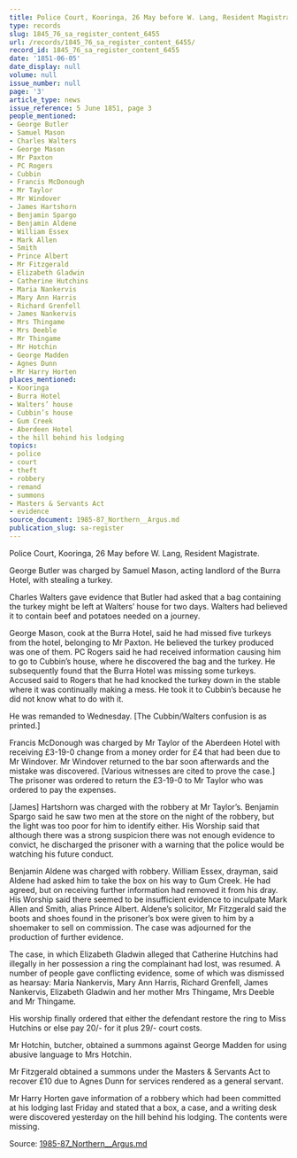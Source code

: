 ```yaml
---
title: Police Court, Kooringa, 26 May before W. Lang, Resident Magistrate.
type: records
slug: 1845_76_sa_register_content_6455
url: /records/1845_76_sa_register_content_6455/
record_id: 1845_76_sa_register_content_6455
date: '1851-06-05'
date_display: null
volume: null
issue_number: null
page: '3'
article_type: news
issue_reference: 5 June 1851, page 3
people_mentioned:
- George Butler
- Samuel Mason
- Charles Walters
- George Mason
- Mr Paxton
- PC Rogers
- Cubbin
- Francis McDonough
- Mr Taylor
- Mr Windover
- James Hartshorn
- Benjamin Spargo
- Benjamin Aldene
- William Essex
- Mark Allen
- Smith
- Prince Albert
- Mr Fitzgerald
- Elizabeth Gladwin
- Catherine Hutchins
- Maria Nankervis
- Mary Ann Harris
- Richard Grenfell
- James Nankervis
- Mrs Thingame
- Mrs Deeble
- Mr Thingame
- Mr Hotchin
- George Madden
- Agnes Dunn
- Mr Harry Horten
places_mentioned:
- Kooringa
- Burra Hotel
- Walters’ house
- Cubbin’s house
- Gum Creek
- Aberdeen Hotel
- the hill behind his lodging
topics:
- police
- court
- theft
- robbery
- remand
- summons
- Masters & Servants Act
- evidence
source_document: 1985-87_Northern__Argus.md
publication_slug: sa-register
---
```


Police Court, Kooringa, 26 May before W. Lang, Resident Magistrate.

George Butler was charged by Samuel Mason, acting landlord of the Burra Hotel, with stealing a turkey.

Charles Walters gave evidence that Butler had asked that a bag containing the turkey might be left at Walters’ house for two days.  Walters had believed it to contain beef and potatoes needed on a journey.

George Mason, cook at the Burra Hotel, said he had missed five turkeys from the hotel, belonging to Mr Paxton.  He believed the turkey produced was one of them.  PC Rogers said he had received information causing him to go to Cubbin’s house, where he discovered the bag and the turkey.  He subsequently found that the Burra Hotel was missing some turkeys.  Accused said to Rogers that he had knocked the turkey down in the stable where it was continually making a mess.  He took it to Cubbin’s because he did not know what to do with it.

He was remanded to Wednesday.  [The Cubbin/Walters confusion is as printed.]

Francis McDonough was charged by Mr Taylor of the Aberdeen Hotel with receiving £3-19-0 change from a money order for £4 that had been due to Mr Windover.  Mr Windover returned to the bar soon afterwards and the mistake was discovered.  [Various witnesses are cited to prove the case.]  The prisoner was ordered to return the £3-19-0 to Mr Taylor who was ordered to pay the expenses.

[James] Hartshorn was charged with the robbery at Mr Taylor’s.  Benjamin Spargo said he saw two men at the store on the night of the robbery, but the light was too poor for him to identify either.  His Worship said that although there was a strong suspicion there was not enough evidence to convict, he discharged the prisoner with a warning that the police would be watching his future conduct.

Benjamin Aldene was charged with robbery.  William Essex, drayman, said Aldene had asked him to take the box on his way to Gum Creek.  He had agreed, but on receiving further information had removed it from his dray.  His Worship said there seemed to be insufficient evidence to inculpate Mark Allen and Smith, alias Prince Albert. Aldene’s solicitor, Mr Fitzgerald said the boots and shoes found in the prisoner’s box were given to him by a shoemaker to sell on commission.  The case was adjourned for the production of further evidence.

The case, in which Elizabeth Gladwin alleged that Catherine Hutchins had illegally in her possession a ring the complainant had lost, was resumed.  A number of people gave conflicting evidence, some of which was dismissed as hearsay: Maria Nankervis, Mary Ann Harris, Richard Grenfell, James Nankervis, Elizabeth Gladwin and her mother Mrs Thingame, Mrs Deeble and Mr Thingame.

His worship finally ordered that either the defendant restore the ring to Miss Hutchins or else pay 20/- for it plus 29/- court costs.

Mr Hotchin, butcher, obtained a summons against George Madden for using abusive language to Mrs Hotchin.

Mr Fitzgerald obtained a summons under the Masters & Servants Act to recover £10 due to Agnes Dunn for services rendered as a general servant.

Mr Harry Horten gave information of a robbery which had been committed at his lodging last Friday and stated that a box, a case, and a writing desk were discovered yesterday on the hill behind his lodging.  The contents were missing.

Source: [1985-87_Northern__Argus.md](/downloads/markdown/1985-87_Northern__Argus.md)
